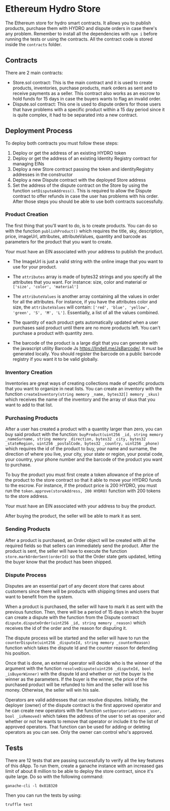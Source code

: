 # Ethereum Hydro Store
The Ethereum store for hydro smart contracts. It allows you to publish products, purchase them with HYDRO and dispute orders in case there's any problem. Remember to install all the dependencies with `npm i` before running the tests or using the contracts. All the contract code is stored inside the `contracts` folder.

## Contracts
There are 2 main contracts:
- Store.sol contract: This is the main contract and it is used to create products, inventories, purchase products, mark orders as sent and to receive payments as a seller. This contract also works as an escrow to hold funds for 15 days in case the buyers wants to flag an invalid order.
- Dispute.sol contract: This one is used to dispute orders for those users that have problems with a specific product within a 15 day period since it is quite complex, it had to be separated into a new contract.

## Deployment Process
To deploy both contracts you must follow these steps:
1. Deploy or get the address of an existing HYDRO token
2. Deploy or get the address of an existing Identity Registry contract for managing EINs
3. Deploy a new Store contract passing the token and identityRegistry addresses in the constructor
4. Deploy a new Dispute contract with the deployed Store address
5. Set the address of the dispute contract on the Store by using the function `setDisputeAddress()`. This is required to allow the Dispute contract to offer refunds in case the user has problems with his order.
After those steps you should be able to use both contracts successfully.

### Product Creation
The first thing that you'll want to do, is to create products. You can do so with the function `publishProduct()` which requires the title, sky, description, price, imageUrl, attributes, attributeValues, quantity and barcode as parameters for the product that you want to create.

Your must have an EIN associated with your address to publish the product.

- The ImageUrl is just a valid string with the online image that you want to use for your product.

- The `attributes` array is made of bytes32 strings and you specify all the attributes that you want. For instance: size, color and material or `['size', 'color', 'material']`

- The `attributeValues` is another array containing all the values in order for all the attributes. For instance, if you have the attributes color and size, the `attributeValues` will contain: `['red', 'blue', 'yellow', 'green', 'S', 'M', 'L']`. Essentially, a list of all the values combined.

- The quantity of each product gets automatically updated when a user purchases said product until there are no more products left. You can't purchase a product with quantity zero.

- The barcode of the product is a large digit that you can generate with the javascript utility Barcode Js https://lindell.me/JsBarcode/. It must be generated locally. You should register the barcode on a public barcode registry if you want it to be valid globally.

### Inventory Creation
Inventories are great ways of creating collections made of specific products that you want to organize in neat lists. You can create an inventory with the function `createInventory(string memory _name, bytes32[] memory _skus)` which receives the name of the inventory and the array of skus that you want to add to that list.

### Purchasing Products
After a user has created a product with a quantity larger than zero, you can buy said product with the function: `buyProduct(uint256 _id, string memory _nameSurname, string memory _direction, bytes32 _city, bytes32 _stateRegion, uint256 _postalCode, bytes32 _country, uint256 _phone)` which requires the id of the product to buy, your name and surname, the direction of where you live, your city, your state or region, your postal code, your country, your phone number and the barcode of the product you want to purchase.

To buy the product you must first create a token allowance of the price of the product to the store contract so that it able to move your HYDRO funds to the escrow. For instance, if the product price is 200 HYDRO, you must run the `token.approve(storeAddress, 200 HYDRO)` function with 200 tokens to the store address.

Your must have an EIN associated with your address to buy the product.

After buying the product, the seller will be able to mark it as sent.

### Sending Products
After a product is purchased, an Order object will be created with all the required fields so that sellers can immediately send the product. After the product is sent, the seller will have to execute the function `store.markOrderSent(orderId)` so that the Order state gets updated, letting the buyer know that the product has been shipped.

### Dispute Process
Disputes are an essential part of any decent store that cares about customers since there will be products with shipping times and users that want to benefit from the system.

When a product is purchased, the seller will have to mark it as sent with the previous function. Then, there will be a period of 15 days in which the buyer can create a dispute with the function from the Dispute contract `dispute.disputeOrder(uint256 _id, string memory _reason)` which receives the id of the order and the reason for disputing it.

The dispute process will be started and the seller will have to run the `counterDispute(uint256 _disputeId, string memory _counterReason)` function which takes the dispute Id and the counter reason for defending his position.

Once that is done, an external operator will decide who is the winner of the argument with the function `resolveDispute(uint256 _disputeId, bool _isBuyerWinner)` with the dispute Id and whether or not the buyer is the winner as the parameters. If the buyer is the winner, the price of the purchased product will be refunded to him and the seller will lose his money. Otherwise, the seller will win his sale.

Operators are valid addresses that can resolve disputes. Initially, the deployer (owner) of the dispute contract is the first approved operator and he can create new operators with the function `setOperator(address _user, bool _isRemoved)` which takes the address of the user to set as operator and whether or not he wants to remove that operator or include it to the list of approved operators. That function can be used for adding or deleting operators as you can see. Only the owner can control who's approved.

## Tests
There are 12 tests that are passing successfully to verify all the key features of this dApp. To run them, create a ganache instance with an increased gas limit of about 8 million to be able to deploy the store contract, since it's quite large. Do so with the following command:

```
ganache-cli -l 0x81B320
```

Then you can run the tests by using:

```
truffle test
```
